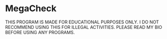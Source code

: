 # MegaCheck
THIS PROGRAM IS MADE FOR EDUCATIONAL PURPOSES ONLY. I DO NOT RECOMMEND USING THIS FOR ILLEGAL ACTIVITIES. PLEASE READ MY BIO BEFORE USING ANY PROGRAMS.
